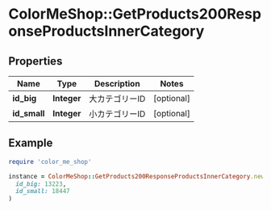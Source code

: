 # ColorMeShop::GetProducts200ResponseProductsInnerCategory

## Properties

| Name | Type | Description | Notes |
| ---- | ---- | ----------- | ----- |
| **id_big** | **Integer** | 大カテゴリーID | [optional] |
| **id_small** | **Integer** | 小カテゴリーID | [optional] |

## Example

```ruby
require 'color_me_shop'

instance = ColorMeShop::GetProducts200ResponseProductsInnerCategory.new(
  id_big: 13223,
  id_small: 18447
)
```

